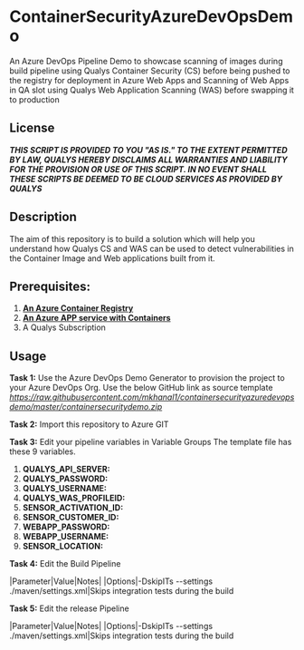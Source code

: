 # ContainerSecurityAzureDevOpsDemo
An Azure DevOps Pipeline Demo to showcase scanning of images during build pipeline using Qualys Container Security (CS) before being pushed to the registry for deployment in Azure Web Apps and Scanning of Web Apps in QA slot using Qualys Web Application Scanning (WAS) before swapping it to production

## License
_**THIS SCRIPT IS PROVIDED TO YOU "AS IS."  TO THE EXTENT PERMITTED BY LAW, QUALYS HEREBY DISCLAIMS ALL WARRANTIES AND LIABILITY FOR THE PROVISION OR USE OF THIS SCRIPT.  IN NO EVENT SHALL THESE SCRIPTS BE DEEMED TO BE CLOUD SERVICES AS PROVIDED BY QUALYS**_

## Description
The aim of this repository is to build a solution which will help you understand how Qualys CS and WAS can be used to detect vulnerabilities in the Container Image and Web applications built from it.

## **Prerequisites:**
  1. [**An Azure Container Registry**](/examples/azurecontainerregistry.md)
  2. [**An Azure APP service with Containers**](/examples/azureappservice.md)
  3. A Qualys Subscription
 
## Usage
**Task 1:** Use the Azure DevOps Demo Generator to provision the project to your Azure DevOps Org. Use the below GitHub link as source template
_https://raw.githubusercontent.com/mkhanal1/containersecurityazuredevopsdemo/master/containersecuritydemo.zip_

**Task 2:** Import this repository to Azure GIT

**Task 3:** Edit your pipeline variables in Variable Groups
The template file has these 9 variables.

  1. **QUALYS_API_SERVER:** 
  2. **QUALYS_PASSWORD:**
  3. **QUALYS_USERNAME:**
  4. **QUALYS_WAS_PROFILEID:**
  5. **SENSOR_ACTIVATION_ID:**
  6. **SENSOR_CUSTOMER_ID:**
  7. **WEBAPP_PASSWORD:**
  8. **WEBAPP_USERNAME:**
  9. **SENSOR_LOCATION:**
  
**Task 4:** Edit the Build Pipeline

|Parameter|Value|Notes|
|Options|-DskipITs --settings ./maven/settings.xml|Skips integration tests during the build

**Task 5:** Edit the release Pipeline

|Parameter|Value|Notes|
|Options|-DskipITs --settings ./maven/settings.xml|Skips integration tests during the build
